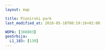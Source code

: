 ```yaml
---
layout: map

title: Pionirski park
last_modified_at: 2018-05-18T00:19:16+02:00

WDPA: [388803]
geoSrbija:
  L1_183: [139]
---
```

